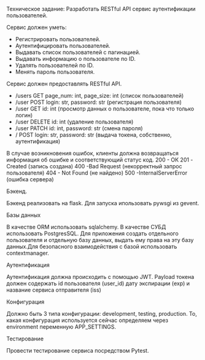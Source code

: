 Техническое задание:
Разработать RESTful API сервис аутентификации пользователей.

Сервис должен уметь:

- Регистрировать пользователей.
- Аутентифицировать пользователей. 
- Выдавать список пользователей с пагинацией.
- Выдавать информацию о пользователе по ID. 
- Удалять пользователей по ID.
-  Менять пароль пользователя.

Сервис должен предоставлять RESTful API.
- /users GET page_num: int, page_size: int (список пользователей)
- /user POST login: str, password: str (регистрация пользователя)
- /user GET id: int (просмотр данных о пользователе, пока что только логин)
- /user DELETE id: int (удаление пользователя)
- /user PATCH id: int, password: str (смена пароля)
- / POST login: str, password: str (выдача токена, собственно, аутентификация)

В случае возникновения ошибок, клиенты должна возвращаться информация об ошибке и соответствующий статус код.
200 - ОК
201 - Created (запись создана)
400 -Bad Request  (некорректный запрос пользователя)
404 - Not Found (не найдено)
500 -InternalServerError (ошибка сервера)

Бэкенд.

Бэкенд реализовать на flask. Для запуска ипользовать pywsgi из gevent.


Базы данных

В качестве ORM использовать sqlalchemy. В качестве СУБД использовать PostgresSQL. Для приложения создать отдельного пользователя и отдельную базу данных, выдать ему права на эту базу данных.Для безопасного взаимодействия с базой использовать contextmanager. 

Аутентификация

Аутентификация должна происходить с помощью JWT. Payload токена должен содержать id пользователя (user_id) дату экспирации (exp) и название сервиса отправителя (iss)

Конфигурация

Должно быть 3 типа конфигурации: development, testing, production. То, какая конфигурация используется сейчас определяем через environment переменную APP_SETTINGS.

Тестирование 

Провести тестирование сервиса посредством Pytest.
